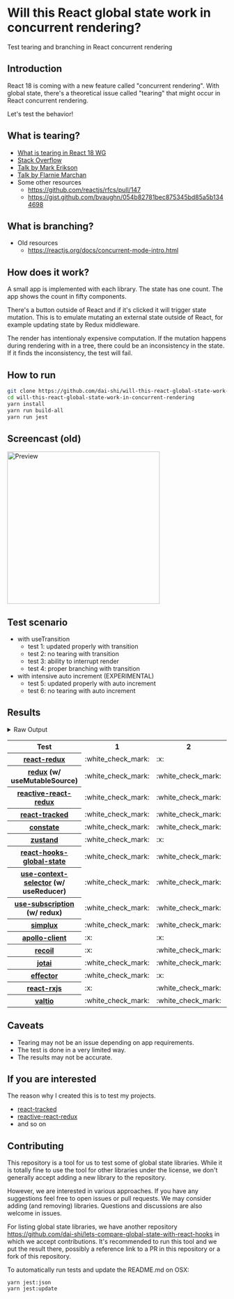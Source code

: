 # Will this React global state work in concurrent rendering?

Test tearing and branching in React concurrent rendering

## Introduction

React 18 is coming with a new feature called "concurrent rendering".
With global state, there's a theoretical issue called "tearing"
that might occur in React concurrent rendering.

Let's test the behavior!

## What is tearing?

- [What is tearing in React 18 WG](https://github.com/reactwg/react-18/discussions/69)
- [Stack Overflow](https://stackoverflow.com/questions/54891675/what-is-tearing-in-the-context-of-the-react-redux)
- [Talk by Mark Erikson](https://www.youtube.com/watch?v=yOZ4Ml9LlWE&t=933s)
- [Talk by Flarnie Marchan](https://www.youtube.com/watch?v=V1Ly-8Z1wQA&t=1079s)
- Some other resources
  - https://github.com/reactjs/rfcs/pull/147
  - https://gist.github.com/bvaughn/054b82781bec875345bd85a5b1344698

## What is branching?

- Old resources
  - https://reactjs.org/docs/concurrent-mode-intro.html

## How does it work?

A small app is implemented with each library.
The state has one count.
The app shows the count in fifty components.

There's a button outside of React and
if it's clicked it will trigger state mutation.
This is to emulate mutating an external state outside of React,
for example updating state by Redux middleware.

The render has intentionaly expensive computation.
If the mutation happens during rendering with in a tree,
there could be an inconsistency in the state.
If it finds the inconsistency, the test will fail.

## How to run

```bash
git clone https://github.com/dai-shi/will-this-react-global-state-work-in-concurrent-rendering.git
cd will-this-react-global-state-work-in-concurrent-rendering
yarn install
yarn run build-all
yarn run jest
```

## Screencast (old)

<img src="https://user-images.githubusercontent.com/490574/61502196-ce109200-aa0d-11e9-9efc-6203545d367c.gif" alt="Preview" width="350" />

## Test scenario

- with useTransition
  - test 1: updated properly with transition
  - test 2: no tearing with transition
  - test 3: ability to interrupt render
  - test 4: proper branching with transition
- with intensive auto increment (EXPERIMENTAL)
  - test 5: updated properly with auto increment
  - test 6: no tearing with auto increment

## Results

<details>
<summary>Raw Output</summary>

```
 react-redux
   with useTransition
     ✓ test 1: updated properly with transition (2677 ms)
     ✕ test 2: no tearing with transition (34 ms)
     ✓ test 3: ability to interrupt render
     ✕ test 4: proper branching with transition (7437 ms)
   with intensive auto increment
     ✓ test 5: updated properly with auto increment (2210 ms)
     ✕ test 6: no tearing with auto increment (1 ms)
 redux-use-mutable-source
   with useTransition
     ✓ test 1: updated properly with transition (2753 ms)
     ✓ test 2: no tearing with transition (123 ms)
     ✓ test 3: ability to interrupt render
     ✕ test 4: proper branching with transition (7536 ms)
   with intensive auto increment
     ✓ test 5: updated properly with auto increment (2219 ms)
     ✕ test 6: no tearing with auto increment (1 ms)
 reactive-react-redux
   with useTransition
     ✓ test 1: updated properly with transition (2713 ms)
     ✓ test 2: no tearing with transition (123 ms)
     ✓ test 3: ability to interrupt render (1 ms)
     ✕ test 4: proper branching with transition (7540 ms)
   with intensive auto increment
     ✓ test 5: updated properly with auto increment (2211 ms)
     ✕ test 6: no tearing with auto increment (2 ms)
 react-tracked
   with useTransition
     ✓ test 1: updated properly with transition (3591 ms)
     ✓ test 2: no tearing with transition (26 ms)
     ✓ test 3: ability to interrupt render
     ✓ test 4: proper branching with transition (5440 ms)
   with intensive auto increment
     ✓ test 5: updated properly with auto increment (6140 ms)
     ✓ test 6: no tearing with auto increment
 constate
   with useTransition
     ✓ test 1: updated properly with transition (2822 ms)
     ✓ test 2: no tearing with transition (27 ms)
     ✓ test 3: ability to interrupt render
     ✓ test 4: proper branching with transition (3404 ms)
   with intensive auto increment
     ✓ test 5: updated properly with auto increment (4026 ms)
     ✓ test 6: no tearing with auto increment (1 ms)
 zustand
   with useTransition
     ✓ test 1: updated properly with transition (2634 ms)
     ✕ test 2: no tearing with transition (27 ms)
     ✓ test 3: ability to interrupt render
     ✕ test 4: proper branching with transition (7552 ms)
   with intensive auto increment
     ✓ test 5: updated properly with auto increment (2209 ms)
     ✕ test 6: no tearing with auto increment (1 ms)
 react-hooks-global-state
   with useTransition
     ✓ test 1: updated properly with transition (3438 ms)
     ✓ test 2: no tearing with transition (27 ms)
     ✓ test 3: ability to interrupt render
     ✕ test 4: proper branching with transition (7190 ms)
   with intensive auto increment
     ✕ test 5: updated properly with auto increment (13195 ms)
     ✕ test 6: no tearing with auto increment (5 ms)
 use-context-selector
   with useTransition
     ✓ test 1: updated properly with transition (3614 ms)
     ✓ test 2: no tearing with transition (28 ms)
     ✓ test 3: ability to interrupt render (1 ms)
     ✓ test 4: proper branching with transition (5396 ms)
   with intensive auto increment
     ✓ test 5: updated properly with auto increment (6131 ms)
     ✓ test 6: no tearing with auto increment (1 ms)
 use-subscription
   with useTransition
     ✓ test 1: updated properly with transition (3545 ms)
     ✓ test 2: no tearing with transition (122 ms)
     ✓ test 3: ability to interrupt render
     ✕ test 4: proper branching with transition (7536 ms)
   with intensive auto increment
     ✕ test 5: updated properly with auto increment (13190 ms)
     ✕ test 6: no tearing with auto increment (4 ms)
 react-state
   with useTransition
     ✓ test 1: updated properly with transition (2815 ms)
     ✓ test 2: no tearing with transition (27 ms)
     ✓ test 3: ability to interrupt render
     ✓ test 4: proper branching with transition (3408 ms)
   with intensive auto increment
     ✓ test 5: updated properly with auto increment (4011 ms)
     ✓ test 6: no tearing with auto increment
 simplux
   with useTransition
     ✓ test 1: updated properly with transition (2811 ms)
     ✓ test 2: no tearing with transition (27 ms)
     ✓ test 3: ability to interrupt render
     ✕ test 4: proper branching with transition (7369 ms)
   with intensive auto increment
     ✓ test 5: updated properly with auto increment (4094 ms)
     ✓ test 6: no tearing with auto increment (1 ms)
 apollo-client
   with useTransition
     ✕ test 1: updated properly with transition (4670 ms)
     ✕ test 2: no tearing with transition (31 ms)
     ✕ test 3: ability to interrupt render (1 ms)
     ✕ test 4: proper branching with transition (3516 ms)
   with intensive auto increment
     ✓ test 5: updated properly with auto increment (2247 ms)
     ✕ test 6: no tearing with auto increment (1 ms)
 recoil
   with useTransition
     ✕ test 1: updated properly with transition (5666 ms)
     ✓ test 2: no tearing with transition (31 ms)
     ✕ test 3: ability to interrupt render
     ✕ test 4: proper branching with transition (4431 ms)
   with intensive auto increment
     ✓ test 5: updated properly with auto increment (3038 ms)
     ✓ test 6: no tearing with auto increment (1 ms)
 jotai
   with useTransition
     ✓ test 1: updated properly with transition (3520 ms)
     ✓ test 2: no tearing with transition (121 ms)
     ✓ test 3: ability to interrupt render (1 ms)
     ✕ test 4: proper branching with transition (7547 ms)
   with intensive auto increment
     ✕ test 5: updated properly with auto increment (13210 ms)
     ✕ test 6: no tearing with auto increment (4 ms)
 effector
   with useTransition
     ✓ test 1: updated properly with transition (2629 ms)
     ✕ test 2: no tearing with transition (28 ms)
     ✓ test 3: ability to interrupt render
     ✕ test 4: proper branching with transition (7212 ms)
   with intensive auto increment
     ✓ test 5: updated properly with auto increment (2230 ms)
     ✕ test 6: no tearing with auto increment (3 ms)
 react-rxjs
   with useTransition
     ✕ test 1: updated properly with transition (5839 ms)
     ✓ test 2: no tearing with transition (42 ms)
     ✕ test 3: ability to interrupt render (1 ms)
     ✕ test 4: proper branching with transition (4522 ms)
   with intensive auto increment
     ✓ test 5: updated properly with auto increment (3025 ms)
     ✓ test 6: no tearing with auto increment (1 ms)
 valtio
   with useTransition
     ✓ test 1: updated properly with transition (3439 ms)
     ✓ test 2: no tearing with transition (28 ms)
     ✓ test 3: ability to interrupt render (1 ms)
     ✕ test 4: proper branching with transition (7196 ms)
   with intensive auto increment
     ✕ test 5: updated properly with auto increment (13214 ms)
     ✕ test 6: no tearing with auto increment (8 ms)

```
</details>

<table>
<tr><th>Test</th><th>1</th><th>2</th><th>3</th><th>4</th><th>5</th><th>6</th></tr>	<tr>
		<th><a href="https://react-redux.js.org">react-redux</a></th>
		<td>:white_check_mark:</td>
		<td>:x:</td>
		<td>:white_check_mark:</td>
		<td>:x:</td>
		<td>:white_check_mark:</td>
		<td>:x:</td>
	</tr>
	<tr>
		<th><a href="https://redux.js.org">redux</a> (w/ useMutableSource)</th>
		<td>:white_check_mark:</td>
		<td>:white_check_mark:</td>
		<td>:white_check_mark:</td>
		<td>:x:</td>
		<td>:white_check_mark:</td>
		<td>:x:</td>
	</tr>
	<tr>
		<th><a href="https://github.com/dai-shi/reactive-react-redux">reactive-react-redux</a></th>
		<td>:white_check_mark:</td>
		<td>:white_check_mark:</td>
		<td>:white_check_mark:</td>
		<td>:x:</td>
		<td>:white_check_mark:</td>
		<td>:x:</td>
	</tr>
	<tr>
		<th><a href="https://react-tracked.js.org">react-tracked</a></th>
		<td>:white_check_mark:</td>
		<td>:white_check_mark:</td>
		<td>:white_check_mark:</td>
		<td>:white_check_mark:</td>
		<td>:white_check_mark:</td>
		<td>:white_check_mark:</td>
	</tr>
	<tr>
		<th><a href="https://github.com/diegohaz/constate">constate</a></th>
		<td>:white_check_mark:</td>
		<td>:white_check_mark:</td>
		<td>:white_check_mark:</td>
		<td>:white_check_mark:</td>
		<td>:white_check_mark:</td>
		<td>:white_check_mark:</td>
	</tr>
	<tr>
		<th><a href="https://github.com/pmndrs/zustand">zustand</a></th>
		<td>:white_check_mark:</td>
		<td>:x:</td>
		<td>:white_check_mark:</td>
		<td>:x:</td>
		<td>:white_check_mark:</td>
		<td>:x:</td>
	</tr>
	<tr>
		<th><a href="https://github.com/dai-shi/react-hooks-global-state">react-hooks-global-state</a></th>
		<td>:white_check_mark:</td>
		<td>:white_check_mark:</td>
		<td>:white_check_mark:</td>
		<td>:x:</td>
		<td>:x:</td>
		<td>:x:</td>
	</tr>
	<tr>
		<th><a href="https://github.com/dai-shi/use-context-selector">use-context-selector</a> (w/ useReducer)</th>
		<td>:white_check_mark:</td>
		<td>:white_check_mark:</td>
		<td>:white_check_mark:</td>
		<td>:white_check_mark:</td>
		<td>:white_check_mark:</td>
		<td>:white_check_mark:</td>
	</tr>
	<tr>
		<th><a href="https://github.com/facebook/react/tree/master/packages/use-subscription">use-subscription</a> (w/ redux)</th>
		<td>:white_check_mark:</td>
		<td>:white_check_mark:</td>
		<td>:white_check_mark:</td>
		<td>:x:</td>
		<td>:x:</td>
		<td>:x:</td>
	</tr>
	<tr>
		<th><a href="https://github.com/MrWolfZ/simplux">simplux</a></th>
		<td>:white_check_mark:</td>
		<td>:white_check_mark:</td>
		<td>:white_check_mark:</td>
		<td>:x:</td>
		<td>:white_check_mark:</td>
		<td>:white_check_mark:</td>
	</tr>
	<tr>
		<th><a href="https://github.com/apollographql/apollo-client">apollo-client</a></th>
		<td>:x:</td>
		<td>:x:</td>
		<td>:x:</td>
		<td>:x:</td>
		<td>:white_check_mark:</td>
		<td>:x:</td>
	</tr>
	<tr>
		<th><a href="https://recoiljs.org">recoil</a></th>
		<td>:x:</td>
		<td>:white_check_mark:</td>
		<td>:x:</td>
		<td>:x:</td>
		<td>:white_check_mark:</td>
		<td>:white_check_mark:</td>
	</tr>
	<tr>
		<th><a href="https://github.com/pmndrs/jotai">jotai</a></th>
		<td>:white_check_mark:</td>
		<td>:white_check_mark:</td>
		<td>:white_check_mark:</td>
		<td>:x:</td>
		<td>:x:</td>
		<td>:x:</td>
	</tr>
	<tr>
		<th><a href="https://github.com/zerobias/effector">effector</a></th>
		<td>:white_check_mark:</td>
		<td>:x:</td>
		<td>:white_check_mark:</td>
		<td>:x:</td>
		<td>:white_check_mark:</td>
		<td>:x:</td>
	</tr>
	<tr>
		<th><a href="https://react-rxjs.org">react-rxjs</a></th>
		<td>:x:</td>
		<td>:white_check_mark:</td>
		<td>:x:</td>
		<td>:x:</td>
		<td>:white_check_mark:</td>
		<td>:white_check_mark:</td>
	</tr>
	<tr>
		<th><a href="https://github.com/pmndrs/valtio">valtio</a></th>
		<td>:white_check_mark:</td>
		<td>:white_check_mark:</td>
		<td>:white_check_mark:</td>
		<td>:x:</td>
		<td>:x:</td>
		<td>:x:</td>
	</tr>

</table>

## Caveats

- Tearing may not be an issue depending on app requirements.
- The test is done in a very limited way.
- The results may not be accurate.

## If you are interested

The reason why I created this is to test my projects.

- [react-tracked](https://github.com/dai-shi/react-tracked)
- [reactive-react-redux](https://github.com/dai-shi/reactive-react-redux)
- and so on

## Contributing

This repository is a tool for us to test some of global state libraries.
While it is totally fine to use the tool for other libraries under the license,
we don't generally accept adding a new library to the repository.

However, we are interested in various approaches.
If you have any suggestions feel free to open issues or pull requests.
We may consider adding (and removing) libraries.
Questions and discussions are also welcome in issues.

For listing global state libraries, we have another repository
https://github.com/dai-shi/lets-compare-global-state-with-react-hooks
in which we accept contributions. It's recommended to run this tool
and we put the result there, possibly a reference link to a PR
in this repository or a fork of this repository.

To automatically run tests and update the README.md on OSX:
```
yarn jest:json
yarn jest:update
```
